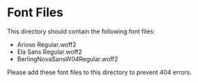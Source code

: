 # Font Files

This directory should contain the following font files:
- Arioso Regular.woff2
- Ela Sans Regular.woff2
- BerlingNovaSansW04Regular.woff2

Please add these font files to this directory to prevent 404 errors.

